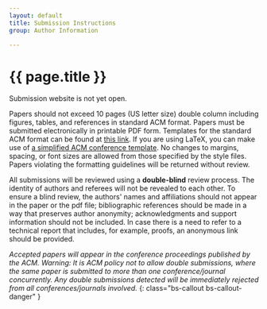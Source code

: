 ```yaml
---
layout: default
title: Submission Instructions
group: Author Information

---
```


# {{ page.title }}

<!-- Papers should be submitted via [EDAS](http://edas.info/newPaper.php?c=21818). -->
Submission website is not yet open.

Papers should not exceed 10 pages (US letter size) double column including figures, tables, and references in standard ACM format.
Papers must be submitted electronically in printable PDF form.
Templates for the standard ACM format can be found at [this link](http://www.acm.org/publications/article-templates/proceedings-template.html).
If you are using LaTeX, you can make use of [a simplified ACM conference template](https://github.com/conference-websites/acmart-sigproc-template).
No changes to margins, spacing, or font sizes are allowed from those specified by the style files.
Papers violating the formatting guidelines will be returned without review.

All submissions will be reviewed using a **double-blind** review process.
The identity of authors and referees will not be revealed to each other.
To ensure a blind review, the authors' names and affiliations should not appear in the paper or the pdf file; bibliographic references should be made in a way that preserves author anonymity; acknowledgments and support information should not be included.
In case there is a need to refer to a technical report that includes, for example, proofs, an anonymous link should be provided.

*Accepted papers will appear in the conference proceedings published by the ACM. Warning: It is ACM policy not to allow double submissions, where the same paper is submitted to more than one conference/journal concurrently. Any double submissions detected will be immediately rejected from all conferences/journals involved.*
{: class="bs-callout bs-callout-danger" }
